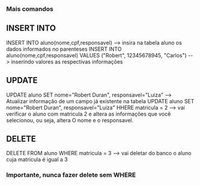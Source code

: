 ### Mais comandos

## INSERT INTO
INSERT INTO aluno(nome,cpf,responsavel) --> insira na tabela aluno os dados informados no parenteses
INSERT INTO aluno(nome,cpf,responsavel) VALUES ("Robert", 12345678945, "Carlos") --> inserindo valores as respectivas informações

## UPDATE
UPDATE aluno SET nome="Robert Duran", responsavel="Luiza" --> Atualizar informação de um campo já existente na tabela
UPDATE aluno SET nome="Robert Duran", responsavel="Luiza" HHERE matricula = 2 --> vai verificar o aluno com matricula 2 e altera as informações que você selecionou, ou seja, altera O nome e o responsavel.

## DELETE
DELETE FROM aluno WHERE matricula = 3 --> vai deletar do banco o aluno cuja matricula é igual a 3
### Importante, nunca fazer delete sem WHERE